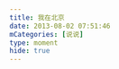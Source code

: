 ```yaml
---
title: 我在北京
date: 2013-08-02 07:51:46
mCategories: [说说]
type: moment
hide: true
---
```


<div id="pics-20130802075146"></div>

<script>
var data = [
    {"link": "2013-08-02_000001.jpeg", "type": "shuoshuo"}
];
picsRender(data, "pics-20130802075146");
</script>

